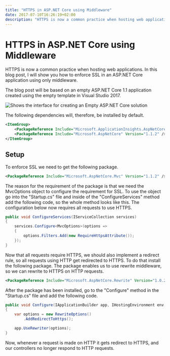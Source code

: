 ```yaml
---
title: "HTTPS in ASP.NET Core using Middleware"
date: 2017-07-10T16:26:19+02:00
description: "HTTPS is now a common practice when hosting web applications. In this blog post, I will show you how to enforce SSL in an ASP.NET Core application using only middleware."
---
```


# HTTPS in ASP.NET Core using Middleware

HTTPS is now a common practice when hosting web applications. In this blog post, I will show you how to enforce SSL in an ASP.NET Core application using only middleware.

The blog post will be based on an empty ASP.NET Core 1.1 application created using the empty template in Visual Studio 2017.

![Shows the interface for creating an Empty ASP.NET Core solution](/images/blogpost/9dcea12d-8ffd-438a-9c78-5f04a789b457.png)

The following dependencies will, therefore, be installed by default.

```xml
<ItemGroup>
    <PackageReference Include="Microsoft.ApplicationInsights.AspNetCore" Version="2.0.0" />
    <PackageReference Include="Microsoft.AspNetCore" Version="1.1.2" />
</ItemGroup>
```

## Setup

To enforce SSL we need to get the following package.

```xml
<PackageReference Include="Microsoft.AspNetCore.Mvc" Version="1.1.2" />
```

The reason for the requirement of the package is that we need the MvcOptions object to configure the requirement for SSL. To use the object go into the "Startup.cs" file and inside of the "ConfigureServices" method add the following code, so the whole method looks like this. The configuration below now requires all requests to use HTTPS.

```C#
public void ConfigureServices(IServiceCollection services)
{
    services.Configure<MvcOptions>(options =>
    {
        options.Filters.Add(new RequireHttpsAttribute());
    });
}
```

Now that all requests require HTTPS, we should also implement a redirect rule, so all requests using HTTP get redirected to HTTPS. To do that install the following package. The package enables us to use rewrite middleware, so we can rewrite to HTTPS on HTTP requests.

```xml
<PackageReference Include="Microsoft.AspNetCore.Rewrite" Version="1.0.2" />
```

After the package has been installed, go to the "Configure" method in the "Startup.cs" file and add the following code. 

```C#
public void Configure(IApplicationBuilder app, IHostingEnvironment env, ILoggerFactory loggerFactory)
{
    var options = new RewriteOptions()
        .AddRedirectToHttps();

    app.UseRewriter(options);
}
```

Now, whenever a request is made on HTTP it gets redirect to HTTPS, and our controllers no longer respond to HTTP requests.

